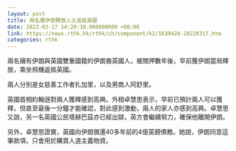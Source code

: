```yaml
---
layout: post
title: 兩名獲伊朗釋放人士返抵英國
date: 2022-03-17 14:20:10.000000000 +08:00
link: https://news.rthk.hk/rthk/ch/component/k2/1639424-20220317.htm
categories: rthk
---
```


兩名擁有伊朗與英國雙重國籍的伊朗裔英國人，被關押數年後，早前獲伊朗當局釋放，乘坐飛機返抵英國。

兩人分別是女慈善工作者扎加里，以及男商人阿舒里。

英國首相約翰遜對兩人獲釋感到高興。外相卓慧思表示，早前已預計兩人可以獲釋，但直至最後一分鐘才能確認，對此感到激動，兩人的家人亦感到高興。卓慧思又說，另一名英國公民塔赫巴茲亦已經出獄，英方會繼續努力，確保他離開伊朗。

另外，卓慧思證實，英國向伊朗償還40多年前的4億英鎊債務。她說，伊朗同意這筆款項，只會用於購買人道主義物資。
